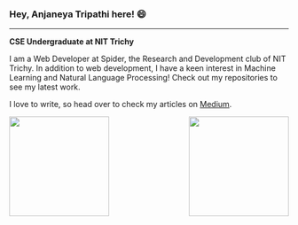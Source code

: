 ### Hey, Anjaneya Tripathi here! 😄 
***
**CSE Undergraduate at NIT Trichy**

I am a Web Developer at Spider, the Research and Development club of NIT Trichy. In addition to web development, I have a keen interest in Machine Learning and Natural Language Processing! Check out my repositories to see my latest work.

I love to write, so head over to check my articles on [Medium](https://medium.com/@spamjaneya).

<img src="https://github-readme-stats.vercel.app/api?username=AnjaneyaTripathi&&show_icons=true&title_color=54d1ff&icon_color=ff860d&text_color=F5F5F5&bg_color=1b1b1b" align="left" height=180em> <img src="https://github-readme-stats.vercel.app/api/top-langs/?username=AnjaneyaTripathi&layout=compact" align="right" height=180em>


